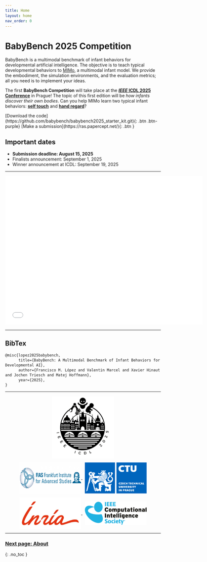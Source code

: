 ```yaml
---
title: Home
layout: home
nav_order: 0
---
```


# BabyBench 2025 Competition

BabyBench is a multimodal benchmark of infant behaviors for developmental artificial intelligence. The objective is to teach typical developmental behaviors to [MIMo](https://github.com/trieschlab/MIMo), a multimodal infant model. We provide the embodiment, the simulation environments, and the evaluation metrics; all you need is to implement your ideas.

The first **BabyBench Competition** will take place at the [***IEEE* ICDL 2025 Conference**](https://icdl2025.fel.cvut.cz/) in Prague! The topic of this first edition will be *how infants discover their own bodies*. Can you help MIMo learn two typical infant behaviors: [**self touch**](about/#self-touch) and [**hand regard**](about/#hand-regard)? 

<span>
[Download the code](https://github.com/babybench/babybench2025_starter_kit.git){: .btn .btn-purple}
[Make a submission](https://ras.papercept.net/){: .btn }
</span>

## Important dates

- **Submission deadline: August 15, 2025**
- Finalists announcement: September 1, 2025
- Winner announcement at ICDL: September 19, 2025

---

<iframe width="640" height="480" src="static/videos/selftouch.mp4" frameborder="0" allowfullscreen></iframe>

---

## BibTex

```
@misc{lopez2025babybench,
      title={BabyBench: A Multimodal Benchmark of Infant Behaviors for Developmental AI},
      author={Francisco M. López and Valentin Marcel and Xavier Hinaut and Jochen Triesch and Matej Hoffmann},
      year={2025},
}
```

---

<p align="center">
<a href="https://icdl2025.fel.cvut.cz/">
<img align="center" src="static/images/icdl.png" alt="IEEE International Conference on Development and Learning" width="200"/>
</a>
</p>
<p align="center">
<a href="https://fias.uni-frankfurt.de/en">
<img align="center" src="static/images/fias.png" alt="Frankfurt Institute for Advanced Studies" width="200" height="100"/> 
</a>
&nbsp;
<a href="https://www.cvut.cz/en">
<img align="center" src="static/images/cvut.jpg" alt="Czech Technical University in Prague" width="200" height="100"/>
</a>
</p>
<p align="center">
<a href="https://www.inria.fr/en/inria-centre-university-bordeaux">
<img align="center" src="static/images/inria.jpg" alt="INRIA Bordeaux" width="200" height="100"/>
</a>
&nbsp;
<a href="https://cis.ieee.org">
<img align="center" src="static/images/cis.png" alt="IEEE International Conference on Development and Learning" width="200"/>
</a>
</p>

---

### [Next page: About](about)
{: .no_toc }